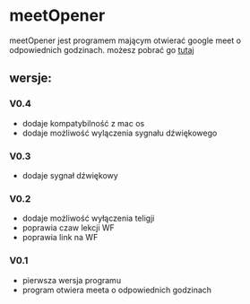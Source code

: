 # meetOpener

meetOpener jest programem mającym otwierać google meet o odpowiednich godzinach.
możesz pobrać go [tutaj](https://github.com/MHanak-the-psychopath/meetOpener/raw/main/meetOpener.jar)

## wersje:

### V0.4
* dodaje kompatybilność z mac os
* dodaje możliwość wylączenia sygnału dźwiękowego

### V0.3
* dodaje sygnał dźwiękowy

### V0.2
* dodaje możliwość wyłączenia teligji
* poprawia czaw lekcji WF
* poprawia link na WF

### V0.1
* pierwsza wersja programu
* program otwiera meeta o odpowiednich godzinach
